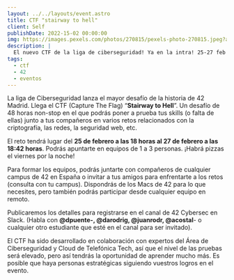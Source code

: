 ```yaml
---
layout: ../../layouts/event.astro
title: CTF "stairway to hell"
client: Self
publishDate: 2022-15-02 00:00:00
img: https://images.pexels.com/photos/270815/pexels-photo-270815.jpeg?auto=compress&cs=tinysrgb&dpr=2&h=650&w=940
description: |
  El nuevo CTF de la liga de ciberseguridad! Ya en la intra! 25-27 feb 2022
tags:
  - ctf
  - 42
  - eventos
---
```


La liga de Ciberseguridad lanza el mayor desafío de la historia de 42 Madrid. Llega el CTF (Capture The Flag) “**Stairway to Hell**”. Un desafío de 48 horas non-stop en el que podrás poner a prueba tus skills (o falta de ellas) junto a tus compañeros en varios retos relacionados con la criptografía, las redes, la seguridad web, etc.

El reto tendrá lugar del **25 de febrero a las 18 horas al 27 de febrero a las 18:42 horas**. Podrás apuntarte en equipos de 1 a 3 personas. ¡Habrá pizzas el viernes por la noche!

Para formar los equipos, podrás juntarte con compañeros de cualquier campus de 42 en España o invitar a tus amigos para enfrentarte a los retos (consulta con tu campus). Dispondrás de los Macs de 42 para lo que necesites, pero también podrás participar desde cualquier equipo en remoto.

Publicaremos los detalles para registrarse en el canal de 42 Cybersec en Slack. (Habla con **@dpuente-, @darodrig, @juanrodr, @acostal**- o cualquier otro estudiante que esté en el canal para ser invitado).

El CTF ha sido desarrollado en colaboración con expertos del Área de Ciberseguridad y Cloud de Telefónica Tech, así que el nivel de las pruebas será elevado, pero así tendrás la oportunidad de aprender mucho más. Es posible que haya personas estratégicas siguiendo vuestros logros en el evento.
